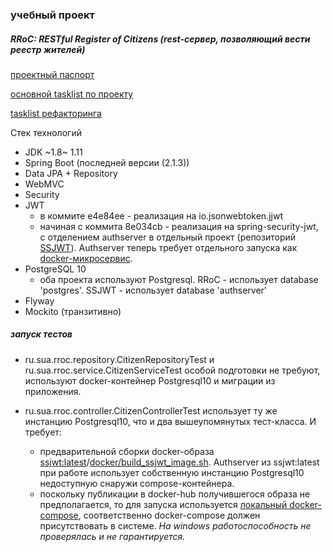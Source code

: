 ### учебный проект
##### RRoC: RESTful Register of Citizens (rest-сервер, позволяющий вести реестр жителей)

[проектный паспорт](https://github.com/SuvorovJA/RRoC/blob/master/%D0%A2%D0%B5%D1%81%D1%82%D0%BE%D0%B2%D0%BE%D0%B5%20%D0%B7%D0%B0%D0%B4%D0%B0%D0%BD%D0%B8%D0%B5%20Spring%20Boot.pdf)

[основной tasklist по проекту](/TASKLIST.md)

[tasklist рефакторинга](/TASKLIST.RFR.md)


Стек технологий
- JDK ~1.8~ 1.11
- Spring Boot (последней версии (2.1.3))
- Data JPA + Repository
- WebMVC
- Security
- JWT
  - в коммите e4e84ee - реализация на io.jsonwebtoken.jjwt
  - начиная с коммита 8e034cb - реализация на spring-security-jwt, с отделением authserver в отдельный проект (репозиторий [SSJWT](https://github.com/SuvorovJA/SSJWT)). Authserver теперь требует отдельного запуска как [docker-микросервис](https://github.com/SuvorovJA/SSJWT/blob/master/docker/start_app.sh).
- PostgreSQL 10
  - оба проекта используют Postgresql. RRoC - использует database 'postgres'. SSJWT - использует database 'authserver'
- Flyway
- Mockito (транзитивно)

##### запуск тестов

- ru.sua.rroc.repository.CitizenRepositoryTest и ru.sua.rroc.service.CitizenServiceTest особой подготовки не требуют, используют docker-контейнер Postgresql10 и миграции из приложения. 

- ru.sua.rroc.controller.CitizenControllerTest использует ту же инстанцию Postgresql10, что и два вышеупомянутых тест-класса. И требует: 
  - предварительной сборки docker-образа [ssjwt:latest](https://github.com/SuvorovJA/SSJWT)/[docker/build_ssjwt_image.sh](https://github.com/SuvorovJA/SSJWT/blob/master/docker/build_ssjwt_image.sh). Authserver из ssjwt:latest при работе использует собственную инстанцию Postgresql10 недоступную снаружи compose-контейнера.
  - поскольку публикации в docker-hub получившегося образа не предполагается, то для запуска используется [локальный docker-compose](https://www.testcontainers.org/modules/docker_compose/#using-local-compose-mode), соответственно docker-compose должен присутствовать в системе. _На windows работоспособность не проверялась и не гарантируется._

  